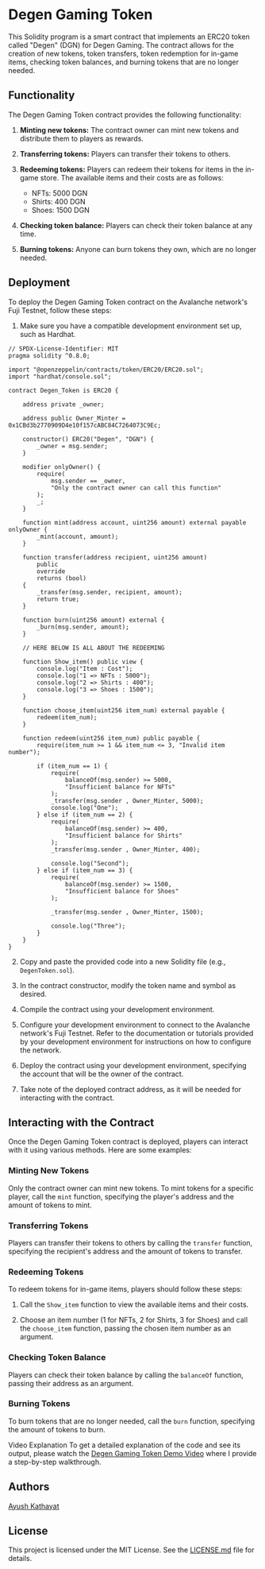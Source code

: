 # Degen Gaming Token

This Solidity program is a smart contract that implements an ERC20 token called "Degen" (DGN) for Degen Gaming. The contract allows for the creation of new tokens, token transfers, token redemption for in-game items, checking token balances, and burning tokens that are no longer needed.

## Functionality

The Degen Gaming Token contract provides the following functionality:

1. **Minting new tokens:** The contract owner can mint new tokens and distribute them to players as rewards.

2. **Transferring tokens:** Players can transfer their tokens to others.

3. **Redeeming tokens:** Players can redeem their tokens for items in the in-game store. The available items and their costs are as follows:
   - NFTs: 5000 DGN
   - Shirts: 400 DGN
   - Shoes: 1500 DGN

4. **Checking token balance:** Players can check their token balance at any time.

5. **Burning tokens:** Anyone can burn tokens they own, which are no longer needed.

## Deployment

To deploy the Degen Gaming Token contract on the Avalanche network's Fuji Testnet, follow these steps:

1. Make sure you have a compatible development environment set up, such as Hardhat.

```
// SPDX-License-Identifier: MIT
pragma solidity ^0.8.0;

import "@openzeppelin/contracts/token/ERC20/ERC20.sol";
import "hardhat/console.sol";

contract Degen_Token is ERC20 {

    address private _owner;

    address public Owner_Minter = 0x1CBd3b2770909D4e10f157cABC84C7264073C9Ec;

    constructor() ERC20("Degen", "DGN") {
        _owner = msg.sender;
    }

    modifier onlyOwner() {
        require(
            msg.sender == _owner,
            "Only the contract owner can call this function"
        );
        _;
    }

    function mint(address account, uint256 amount) external payable onlyOwner {
        _mint(account, amount);
    }

    function transfer(address recipient, uint256 amount)
        public
        override
        returns (bool)
    {
        _transfer(msg.sender, recipient, amount);
        return true;
    }

    function burn(uint256 amount) external {
        _burn(msg.sender, amount);
    }

    // HERE BELOW IS ALL ABOUT THE REDEEMING

    function Show_item() public view {
        console.log("Item : Cost");
        console.log("1 => NFTs : 5000");
        console.log("2 => Shirts : 400");
        console.log("3 => Shoes : 1500");
    }

    function choose_item(uint256 item_num) external payable {
        redeem(item_num);
    }

    function redeem(uint256 item_num) public payable {
        require(item_num >= 1 && item_num <= 3, "Invalid item number");

        if (item_num == 1) {
            require(
                balanceOf(msg.sender) >= 5000,
                "Insufficient balance for NFTs"
            );
            _transfer(msg.sender , Owner_Minter, 5000);
            console.log("One");
        } else if (item_num == 2) {
            require(
                balanceOf(msg.sender) >= 400,
                "Insufficient balance for Shirts"
            );
            _transfer(msg.sender , Owner_Minter, 400);

            console.log("Second");
        } else if (item_num == 3) {
            require(
                balanceOf(msg.sender) >= 1500,
                "Insufficient balance for Shoes"
            );
            
            _transfer(msg.sender , Owner_Minter, 1500);

            console.log("Three");
        }
    }
}

```
2. Copy and paste the provided code into a new Solidity file (e.g., `DegenToken.sol`).

3. In the contract constructor, modify the token name and symbol as desired.

4. Compile the contract using your development environment.

5. Configure your development environment to connect to the Avalanche network's Fuji Testnet. Refer to the documentation or tutorials provided by your development environment for instructions on how to configure the network.

6. Deploy the contract using your development environment, specifying the account that will be the owner of the contract.

7. Take note of the deployed contract address, as it will be needed for interacting with the contract.

## Interacting with the Contract

Once the Degen Gaming Token contract is deployed, players can interact with it using various methods. Here are some examples:

### Minting New Tokens

Only the contract owner can mint new tokens. To mint tokens for a specific player, call the `mint` function, specifying the player's address and the amount of tokens to mint.

### Transferring Tokens

Players can transfer their tokens to others by calling the `transfer` function, specifying the recipient's address and the amount of tokens to transfer.

### Redeeming Tokens

To redeem tokens for in-game items, players should follow these steps:

1. Call the `Show_item` function to view the available items and their costs.

2. Choose an item number (1 for NFTs, 2 for Shirts, 3 for Shoes) and call the `choose_item` function, passing the chosen item number as an argument.

### Checking Token Balance

Players can check their token balance by calling the `balanceOf` function, passing their address as an argument.

### Burning Tokens

To burn tokens that are no longer needed, call the `burn` function, specifying the amount of tokens to burn.

Video Explanation
To get a detailed explanation of the code and see its output, please watch the [Degen Gaming Token Demo Video](https://www.loom.com/share/d471dab85aa045adb0e3b0513eda22a3?sid=31386271-24bc-4c88-80ce-a8003264f8bc) where I provide a step-by-step walkthrough.

## Authors

[Ayush Kathayat](https://github.com/Ayush-kathayat)

## License

This project is licensed under the MIT License. See the [LICENSE.md](https://license.md/) file for details.
